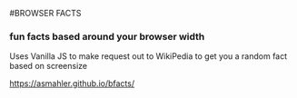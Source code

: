 #BROWSER FACTS 

### fun facts based around your browser width 

Uses Vanilla JS to make request out to WikiPedia to get you a random fact based on screensize

https://asmahler.github.io/bfacts/

